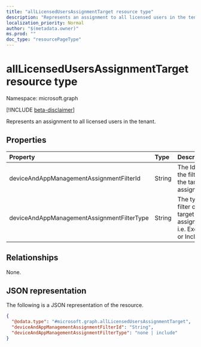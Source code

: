 ```yaml
---
title: "allLicensedUsersAssignmentTarget resource type"
description: "Represents an assignment to all licensed users in the tenant."
localization_priority: Normal
author: "$(metadata.owner)"
ms.prod: ""
doc_type: "resourcePageType"
---
```


# allLicensedUsersAssignmentTarget resource type

Namespace: microsoft.graph

[!INCLUDE [beta-disclaimer](../../includes/beta-disclaimer.md)]

Represents an assignment to all licensed users in the tenant.

## Properties

| Property                                   | Type   | Description                                                          |
| :----------------------------------------- | :----- | :------------------------------------------------------------------- |
| deviceAndAppManagementAssignmentFilterId   | String | The Id of the filter for the target assignment.                      |
| deviceAndAppManagementAssignmentFilterType | String | The type of filter of the target assignment i.e. Exclude or Include. |

## Relationships

None.

## JSON representation

The following is a JSON representation of the resource.

<!-- {
  "blockType": "resource",
  "@odata.type": "microsoft.graph.allLicensedUsersAssignmentTarget",
}
-->

```json
{
  "@odata.type": "#microsoft.graph.allLicensedUsersAssignmentTarget",
  "deviceAndAppManagementAssignmentFilterId": "String",
  "deviceAndAppManagementAssignmentFilterType": "none | include"
}
```
